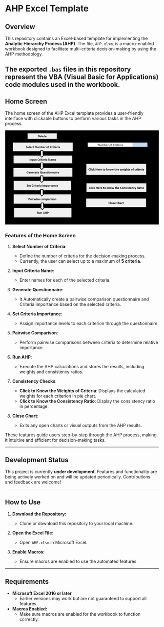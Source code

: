 # AHP Excel Template

## Overview
This repository contains an Excel-based template for implementing the **Analytic Hierarchy Process (AHP)**. The file, `AHP.xlsm`, is a macro-enabled workbook designed to facilitate multi-criteria decision-making by using the AHP methodology.

The exported `.bas` files in this repository represent the VBA (Visual Basic for Applications) code modules used in the workbook.
---
## Home Screen

The home screen of the AHP Excel template provides a user-friendly interface with clickable buttons to perform various tasks in the AHP process. 

![AHP Home Screen](images/Interface.png)

### Features of the Home Screen
1. **Select Number of Criteria**: 
   - Define the number of criteria for the decision-making process.
   - Currently, the user can select up to a maximum of **5 criteria**.

2. **Input Criteria Name**: 
   - Enter names for each of the selected criteria.

3. **Generate Questionnaire**: 
   - It Automatically create a pairwise comparison questionnaire and Criteria importance based on the selected criteria.

4. **Set Criteria Importance**: 
   - Assign importance levels to each criterion through the questionnaire.

5. **Pairwise Comparison**: 
   - Perform pairwise comparisons between criteria to determine relative importance.

6. **Run AHP**: 
   - Execute the AHP calculations and stores the results, including weights and consistency ratios.

7. **Consistency Checks**:
   - **Click to Know the Weights of Criteria**: Displays the calculated weights for each criterion in pie chart.
   - **Click to Know the Consistency Ratio**: Display the consistency ratio in percentage.

8. **Close Chart**: 
   - Exits any open charts or visual outputs from the AHP results.

These features guide users step-by-step through the AHP process, making it intuitive and efficient for decision-making tasks.

---

## Development Status
This project is currently **under development**. Features and functionality are being actively worked on and will be updated periodically. Contributions and feedback are welcome!

---

## How to Use
1. **Download the Repository:**
   - Clone or download this repository to your local machine.

2. **Open the Excel File:**
   - Open `AHP.xlsm` in Microsoft Excel.

3. **Enable Macros:**
   - Ensure macros are enabled to use the automated features.

---

## Requirements
- **Microsoft Excel 2016 or later**
  - Earlier versions may work but are not guaranteed to support all features.
- **Macros Enabled:**
  - Make sure macros are enabled for the workbook to function correctly.

